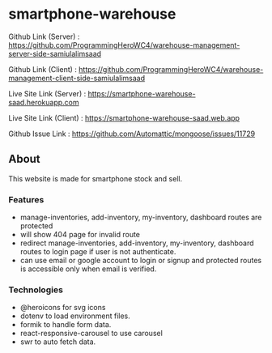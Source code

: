 # smartphone-warehouse

Github Link (Server) : <https://github.com/ProgrammingHeroWC4/warehouse-management-server-side-samiulalimsaad>

Github Link (Client) : <https://github.com/ProgrammingHeroWC4/warehouse-management-client-side-samiulalimsaad>

Live Site Link (Server) : <https://smartphone-warehouse-saad.herokuapp.com>

Live Site Link (Client) : <https://smartphone-warehouse-saad.web.app>

Github Issue Link : <https://github.com/Automattic/mongoose/issues/11729>

## About

This website is made for smartphone stock and sell.

### Features

-   manage-inventories, add-inventory, my-inventory, dashboard routes are protected
-   will show 404 page for invalid route
-   redirect manage-inventories, add-inventory, my-inventory, dashboard routes to login page if user is not authenticate.
-   can use email or google account to login or signup and protected routes is accessible only when email is verified.

### Technologies

-   @heroicons for svg icons
-   dotenv to load environment files.
-   formik to handle form data.
-   react-responsive-carousel to use carousel
-   swr to auto fetch data.
